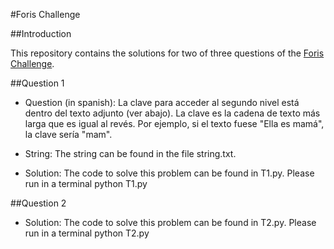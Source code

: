 #Foris Challenge

##Introduction

This repository contains the solutions for two of three questions of the [Foris Challenge][1].

##Question 1

* Question (in spanish): La clave para acceder al segundo nivel está dentro del texto adjunto (ver abajo). La clave es la cadena de texto más larga que es igual al revés. Por ejemplo, si el texto fuese "Ella es mamá", la clave sería "mam".

* String: The string can be found in the file string.txt.

* Solution: The code to solve this problem can be found in T1.py. Please run in a terminal python T1.py


##Question 2

* Solution: The code to solve this problem can be found in T2.py. Please run in a terminal python T2.py

[1]: http://challenge.foris.cl/
